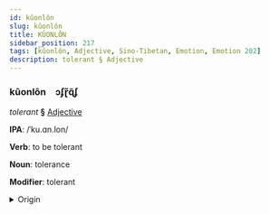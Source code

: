 ```yaml
---
id: kûonlôn
slug: kûonlôn
title: KÛONLÔN
sidebar_position: 217
tags: [kûonlôn, Adjective, Sino-Tibetan, Emotion, Emotion 202]
description: tolerant § Adjective
---
```


### kûonlôn&emsp;<span kind="abugida">ɔʄɽ̃ɋ̃ʄ</span>

*tolerant* **§** [Adjective](../../tags/Adjective)

**IPA**: /ˈku.ɑn.lon/

**Verb**: to be tolerant

**Noun**: tolerance

**Modifier**: tolerant

<details>
    <summary>Origin</summary>
    Mandarin 寬容 kuānróng /kʰwan.ʐʊŋ/<br/>
    <em>Sino-Tibetan Language Family</em>
</details>